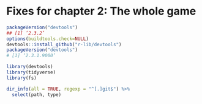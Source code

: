 # Fixes for chapter 2: The whole game

```r
packageVersion("devtools")
## [1] ‘2.3.2’
options(buildtools.check=NULL)
devtools::install_github("r-lib/devtools")
packageVersion("devtools")
# [1] ‘2.3.1.9000’
```

```r
library(devtools)
library(tidyverse)
library(fs)

dir_info(all = TRUE, regexp = "^[.]git$") %>%
  select(path, type)
```

